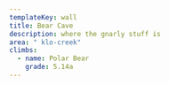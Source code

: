 ```yaml
---
templateKey: wall
title: Bear Cave
description: where the gnarly stuff is
area: " klo-creek"
climbs:
  - name: Polar Bear
    grade: 5.14a
---
```


